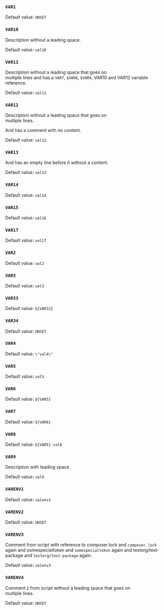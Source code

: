 ### `VAR1`

Default value: `UNSET`

### `VAR10`

Description without a leading space.

Default value: `val10`

### `VAR11`

Description without a leading space that goes on<br />multiple lines and has a `VAR7`, `$VAR8`, `$VAR9`, VAR10 and VAR12 variable reference.

Default value: `val11`

### `VAR12`

Description without a leading space that goes on<br />multiple lines.

And has a comment with no content.

Default value: `val12`

### `VAR13`

And has an empty line before it without a content.

Default value: `val13`

### `VAR14`

Default value: `val14`

### `VAR15`

Default value: `val16`

### `VAR17`

Default value: `val17`

### `VAR2`

Default value: `val2`

### `VAR3`

Default value: `val3`

### `VAR33`

Default value: `${VAR32}`

### `VAR34`

Default value: `UNSET`

### `VAR4`

Default value: `\"val4\"`

### `VAR5`

Default value: `val5`

### `VAR6`

Default value: `${VAR5}`

### `VAR7`

Default value: `${VAR6}`

### `VAR8`

Default value: `${VAR5}-val6`

### `VAR9`

Description with leading space.

Default value: `val9`

### `VARENV1`

Default value: `valenv1`

### `VARENV2`

Default value: `UNSET`

### `VARENV3`

Comment from script with reference to composer.lock and `composer.lock` again and somespecialtoken and `somespecialtoken` again and testorg/test-package and `testorg/test-package` again.

Default value: `valenv3`

### `VARENV4`

Comment `2` from script without a leading space that goes on<br />multiple lines.

Default value: `UNSET`

